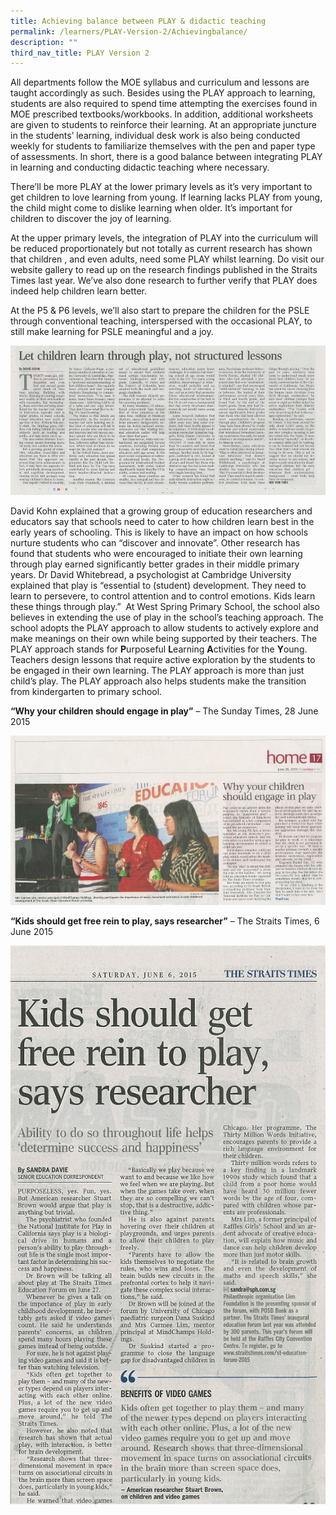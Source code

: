 ```yaml
---
title: Achieving balance between PLAY & didactic teaching
permalink: /learners/PLAY-Version-2/Achievingbalance/
description: ""
third_nav_title: PLAY Version 2
---
```

All departments follow the MOE syllabus and curriculum and lessons are taught accordingly as such. Besides using the PLAY approach to learning, students are also required to spend time attempting the exercises found in MOE prescribed textbooks/workbooks. In addition, additional worksheets are given to students to reinforce their learning. At an appropriate juncture in the students’ learning, individual desk work is also being conducted weekly for students to familiarize themselves with the pen and paper type of assessments. In short, there is a good balance between integrating PLAY in learning and conducting didactic teaching where necessary.

There’ll be more PLAY at the lower primary levels as it’s very important to get children to love learning from young. If learning lacks PLAY from young, the child might come to dislike learning when older. It’s important for children to discover the joy of learning.

At the upper primary levels, the integration of PLAY into the curriculum will be reduced proportionately but not totally as current research has shown that children , and even adults, need some PLAY whilst learning. Do visit our website gallery to read up on the research findings published in the Straits Times last year. We’ve also done research to further verify that PLAY does indeed help children learn better.

At the P5 & P6 levels, we’ll also start to prepare the children for the PSLE through conventional teaching, interspersed with the occasional PLAY, to still make learning for PSLE meaningful and a joy.

![](/images/Learn_through_Play-e1433990273921.jpg)

David Kohn explained that a growing group of education researchers and educators say that schools need to cater to how children learn best in the early years of schooling. This is likely to have an impact on how schools nurture students who can “discover and innovate”. Other research has found that students who were encouraged to initiate their own learning through play earned significantly better grades in their middle primary years. Dr David Whitebread, a psychologist at Cambridge University explained that play is “essential to (student) development. They need to learn to persevere, to control attention and to control emotions. Kids learn these things through play.”  At West Spring Primary School, the school also believes in extending the use of play in the school’s teaching approach. The school adopts the PLAY approach to allow students to actively explore and make meanings on their own while being supported by their teachers. The PLAY approach stands for **P**urposeful **L**earning **A**ctivities for the **Y**oung. Teachers design lessons that require active exploration by the students to be engaged in their own learning. The PLAY approach is more than just child’s play. The PLAY approach also helps students make the transition from kindergarten to primary school.

**“Why your children should engage in play”** – The Sunday Times, 28 June 2015

![](/images/img-630162451-0001-e1436158219109.jpg)

**“Kids should get free rein to play, says researcher”** – The Straits Times, 6 June 2015

![](/images/img-630084930-edit-1.jpg)